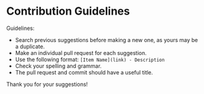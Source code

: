 # Contribution Guidelines

Guidelines:

- Search previous suggestions before making a new one, as yours may be a duplicate.
- Make an individual pull request for each suggestion.
- Use the following format: `[Item Name](link) - Description`
- Check your spelling and grammar.
- The pull request and commit should have a useful title.

Thank you for your suggestions!
